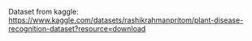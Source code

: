 Dataset from kaggle:
https://www.kaggle.com/datasets/rashikrahmanpritom/plant-disease-recognition-dataset?resource=download
